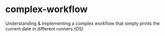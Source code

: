 # complex-workflow
Understanding &amp; Implementing a complex workflow that simply prints the current date in different runners (OS)
